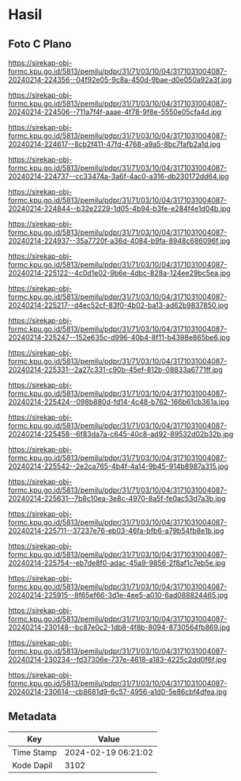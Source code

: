 # Hasil

## Foto C Plano

https://sirekap-obj-formc.kpu.go.id/5813/pemilu/pdpr/31/71/03/10/04/3171031004087-20240214-224356--04f92e05-9c8a-450d-9bae-d0e050a92a3f.jpg

https://sirekap-obj-formc.kpu.go.id/5813/pemilu/pdpr/31/71/03/10/04/3171031004087-20240214-224506--711a7f4f-aaae-4f78-9f8e-5550e05cfa4d.jpg

https://sirekap-obj-formc.kpu.go.id/5813/pemilu/pdpr/31/71/03/10/04/3171031004087-20240214-224617--8cb2f411-47fd-4768-a9a5-8bc7fafb2a1d.jpg

https://sirekap-obj-formc.kpu.go.id/5813/pemilu/pdpr/31/71/03/10/04/3171031004087-20240214-224737--cc33474a-3a6f-4ac0-a316-db230172dd64.jpg

https://sirekap-obj-formc.kpu.go.id/5813/pemilu/pdpr/31/71/03/10/04/3171031004087-20240214-224844--b32e2229-1d05-4b94-b3fe-e284f4e1d04b.jpg

https://sirekap-obj-formc.kpu.go.id/5813/pemilu/pdpr/31/71/03/10/04/3171031004087-20240214-224937--35a7720f-a36d-4084-b9fa-8948c686096f.jpg

https://sirekap-obj-formc.kpu.go.id/5813/pemilu/pdpr/31/71/03/10/04/3171031004087-20240214-225122--4c0d1e02-9b6e-4dbc-828a-124ee29bc5ea.jpg

https://sirekap-obj-formc.kpu.go.id/5813/pemilu/pdpr/31/71/03/10/04/3171031004087-20240214-225217--d4ec52cf-83f0-4b02-ba13-ad62b9837850.jpg

https://sirekap-obj-formc.kpu.go.id/5813/pemilu/pdpr/31/71/03/10/04/3171031004087-20240214-225247--152e635c-d996-40b4-8f11-b4398e865be6.jpg

https://sirekap-obj-formc.kpu.go.id/5813/pemilu/pdpr/31/71/03/10/04/3171031004087-20240214-225331--2a27c331-c90b-45ef-812b-08833a6771ff.jpg

https://sirekap-obj-formc.kpu.go.id/5813/pemilu/pdpr/31/71/03/10/04/3171031004087-20240214-225424--098b880d-fd14-4c48-b762-166b61cb361a.jpg

https://sirekap-obj-formc.kpu.go.id/5813/pemilu/pdpr/31/71/03/10/04/3171031004087-20240214-225458--6f83da7a-c645-40c8-ad92-89532d02b32b.jpg

https://sirekap-obj-formc.kpu.go.id/5813/pemilu/pdpr/31/71/03/10/04/3171031004087-20240214-225542--2e2ca765-4b4f-4a14-9b45-914b8987a315.jpg

https://sirekap-obj-formc.kpu.go.id/5813/pemilu/pdpr/31/71/03/10/04/3171031004087-20240214-225631--7b8c10ea-3e8c-4970-8a5f-fe0ac53d7a3b.jpg

https://sirekap-obj-formc.kpu.go.id/5813/pemilu/pdpr/31/71/03/10/04/3171031004087-20240214-225711--37237e76-eb03-46fa-bfb6-a79b54fb8e1b.jpg

https://sirekap-obj-formc.kpu.go.id/5813/pemilu/pdpr/31/71/03/10/04/3171031004087-20240214-225754--eb7de8f0-adac-45a9-9856-2f8af1c7eb5e.jpg

https://sirekap-obj-formc.kpu.go.id/5813/pemilu/pdpr/31/71/03/10/04/3171031004087-20240214-225915--8f65ef66-3d1e-4ee5-a010-6ad088824465.jpg

https://sirekap-obj-formc.kpu.go.id/5813/pemilu/pdpr/31/71/03/10/04/3171031004087-20240214-230148--bc87e0c2-1db8-4f8b-8094-8730564fb869.jpg

https://sirekap-obj-formc.kpu.go.id/5813/pemilu/pdpr/31/71/03/10/04/3171031004087-20240214-230234--fd37306e-737e-4618-a183-4225c2dd0f6f.jpg

https://sirekap-obj-formc.kpu.go.id/5813/pemilu/pdpr/31/71/03/10/04/3171031004087-20240214-230614--cb8681d9-6c57-4956-a1d0-5e86cbf4dfea.jpg


## Metadata

| Key        | Value               |
| ---------- | ------------------- |
| Time Stamp | 2024-02-19 06:21:02 |
| Kode Dapil | 3102                |



